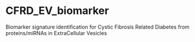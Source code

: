 # CFRD_EV_biomarker
Biomarker signature identification for Cystic Fibrosis Related Diabetes from proteins/miRNAs in ExtraCellular Vesicles
